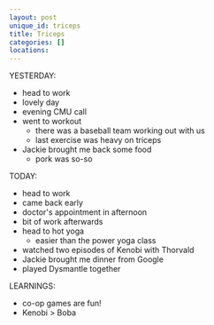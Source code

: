 ```yaml
---
layout: post
unique_id: triceps
title: Triceps
categories: []
locations: 
---
```


YESTERDAY:
* head to work
* lovely day
* evening CMU call
* went to workout
  * there was a baseball team working out with us
  * last exercise was heavy on triceps
* Jackie brought me back some food
  * pork was so-so

TODAY:
* head to work
* came back early
* doctor's appointment in afternoon
* bit of work afterwards
* head to hot yoga
  * easier than the power yoga class
* watched two episodes of Kenobi with Thorvald
* Jackie brought me dinner from Google
* played Dysmantle together

LEARNINGS:
* co-op games are fun!
* Kenobi > Boba
